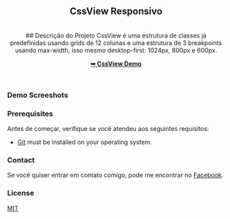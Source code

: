 <div align="center">
   <h2>CssView Responsivo</h2>
   <br />
   ## Descrição do Projeto
   CssView é uma estrutura de classes já predefinidas usando grids de 12 colunas e 
   uma estrutura de 3 breakpoints usando max-width, isso mesmo desktop-first: 1024px, 800px e 600px.

   <a href="https://kanellson.github.io/cssview/"><strong>➥ CssView Demo</strong></a>
   </div>
<br />

### Demo Screeshots

### Prerequisites
Antes de começar, verifique se você atendeu aos seguintes requisitos:

* [Git](https://git-scm.com/downloads "Download Git") must be installed on your operating system.

### Contact

Se você quiser entrar em contato comigo, pode me encontrar no [Facebook](https://www.facebook.com/auth.costa).

### License

[MIT](https://choosealicense.com/licenses/mit/)
